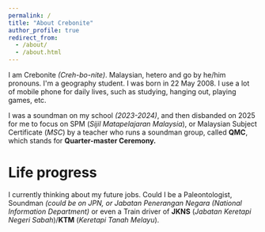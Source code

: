 ```yaml
---
permalink: /
title: "About Crebonite"
author_profile: true
redirect_from: 
  - /about/
  - /about.html
---
```


I am Crebonite *(Creh-bo-nite)*. Malaysian, hetero and go by he/him pronouns. I'm a geography student. I was born in 22 May 2008. I use a lot of mobile phone for daily lives, such as studying, hanging out, playing games, etc. 

I was a soundman on my school *(2023-2024)*, and then disbanded on 2025 for me to focus on SPM (*Sijil Matapelajaran Malaysia*), or Malaysian Subject Certificate (*MSC*) by a teacher who runs a soundman group, called **QMC**, which stands for **Quarter-master Ceremony.**

Life progress
======
I currently thinking about my future jobs. Could I be a Paleontologist, Soundman *(could be on JPN, or Jabatan Penerangan Negara (National Information Department)* or even a Train driver of **JKNS** (*Jabatan Keretapi Negeri Sabah*)/**KTM** (*Keretapi Tanah Melayu*). 
